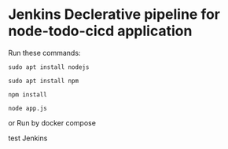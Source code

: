 # Jenkins Declerative pipeline for node-todo-cicd application


Run these commands:


`sudo apt install nodejs`


`sudo apt install npm`


`npm install`

`node app.js`

or Run by docker compose

test
Jenkins

